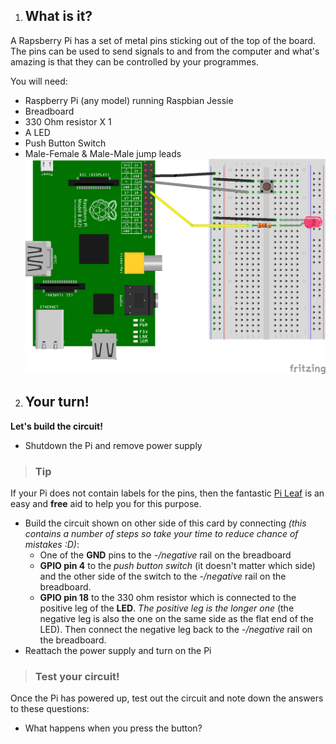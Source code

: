 1. ## What is it?
  A Rapsberry Pi has a set of metal pins sticking out of the top of the board. The pins can be used to send signals to and from the computer and what's amazing is that they can be controlled by your programmes.

  You will need:
  * Raspberry Pi (any model) running Raspbian Jessie
  * Breadboard
  * 330 Ohm resistor X 1
  * A LED
  * Push Button Switch
  * Male-Female & Male-Male jump leads  
  ![height=35](images/minecraft_light_and_sensors_bb.png)


2. ## Your turn!
  **Let's build the circuit!**
  * Shutdown the Pi and remove power supply
  > ### Tip
  If your Pi does not contain labels for the pins, then the fantastic [Pi Leaf](https://www.raspberrypi.org/blog/raspberry-leaf/) is an easy and **free** aid to help you for this purpose.

  * Build the circuit shown on other side of this card by connecting _(this contains a number of steps so take your time to reduce chance of mistakes :D)_:
    * One of the **GND** pins to the _-/negative_ rail on the breadboard
    * **GPIO pin 4** to the _push button switch_ (it doesn't matter which side) and the other side of the switch to the _-/negative_ rail on the breadboard.
    * **GPIO pin 18** to the 330 ohm resistor which is connected to the positive leg of the **LED**. _The positive leg is the longer one_ (the negative leg is also the one on the same side as the flat end of the LED). Then connect the negative leg back to the _-/negative_ rail on the breadboard.
  * Reattach the power supply and turn on the Pi

  > ### Test your circuit!
  Once the Pi has powered up, test out the circuit and note down the answers to these questions:
   *  What happens when you press the button?

